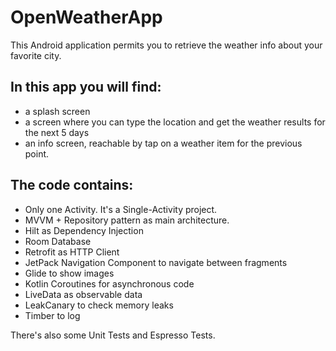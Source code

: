 # OpenWeatherApp

This Android application permits you to retrieve the weather info about your favorite city.

## In this app you will find:
- a splash screen
- a screen where you can type the location and get the weather results for the next 5 days
- an info screen, reachable by tap on a weather item for the previous point.

## The code contains:
- Only one Activity. It's a Single-Activity project.
- MVVM + Repository pattern as main architecture.
- Hilt as Dependency Injection
- Room Database
- Retrofit as HTTP Client
- JetPack Navigation Component to navigate between fragments
- Glide to show images
- Kotlin Coroutines for asynchronous code
- LiveData as observable data
- LeakCanary to check memory leaks
- Timber to log

There's also some Unit Tests and Espresso Tests.
